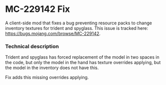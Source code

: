 # MC-229142 Fix

A client-side mod that fixes a bug preventing resource packs to change inventory textures for trident and spyglass. This issue is tracked here: https://bugs.mojang.com/browse/MC-229142.

### Technical description

Trident and spyglass has forced replacement of the model in two spaces in the code, but only the model in the hand has texture overrides applying, but the model in the inventory does not have this.

Fix adds this missing overrides applying.